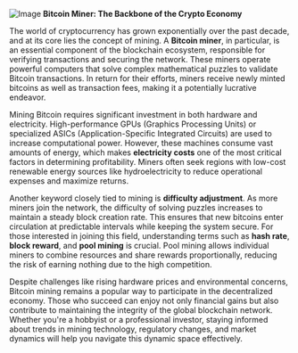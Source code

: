 
![Image](https://github.com/user-attachments/assets/31692037-0104-4703-abd1-696b6a7dd41b)
**Bitcoin Miner: The Backbone of the Crypto Economy**

The world of cryptocurrency has grown exponentially over the past decade, and at its core lies the concept of mining. A **Bitcoin miner**, in particular, is an essential component of the blockchain ecosystem, responsible for verifying transactions and securing the network. These miners operate powerful computers that solve complex mathematical puzzles to validate Bitcoin transactions. In return for their efforts, miners receive newly minted bitcoins as well as transaction fees, making it a potentially lucrative endeavor.

Mining Bitcoin requires significant investment in both hardware and electricity. High-performance GPUs (Graphics Processing Units) or specialized ASICs (Application-Specific Integrated Circuits) are used to increase computational power. However, these machines consume vast amounts of energy, which makes **electricity costs** one of the most critical factors in determining profitability. Miners often seek regions with low-cost renewable energy sources like hydroelectricity to reduce operational expenses and maximize returns.

Another keyword closely tied to mining is **difficulty adjustment**. As more miners join the network, the difficulty of solving puzzles increases to maintain a steady block creation rate. This ensures that new bitcoins enter circulation at predictable intervals while keeping the system secure. For those interested in joining this field, understanding terms such as **hash rate**, **block reward**, and **pool mining** is crucial. Pool mining allows individual miners to combine resources and share rewards proportionally, reducing the risk of earning nothing due to the high competition.

Despite challenges like rising hardware prices and environmental concerns, Bitcoin mining remains a popular way to participate in the decentralized economy. Those who succeed can enjoy not only financial gains but also contribute to maintaining the integrity of the global blockchain network. Whether you're a hobbyist or a professional investor, staying informed about trends in mining technology, regulatory changes, and market dynamics will help you navigate this dynamic space effectively.